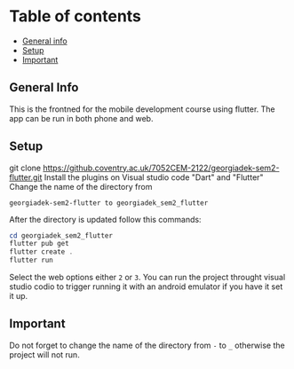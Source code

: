 # Table of contents

- [General info](#general-info)
- [Setup](#setup)
- [Important](#important)

## General Info

This is the frontned for the mobile development course using flutter. The app can be run in both phone and web.

## Setup

git clone <https://github.coventry.ac.uk/7052CEM-2122/georgiadek-sem2-flutter.git>
Install the plugins on Visual studio code "Dart" and "Flutter"
Change the name of the directory from

```
georgiadek-sem2-flutter to georgiadek_sem2_flutter
```

After the directory is updated follow this commands:

```powershell
cd georgiadek_sem2_flutter
flutter pub get
flutter create .
flutter run
```

Select the web options either `2` or `3`.
You can run the project throught visual studio codio to trigger running it with an android emulator if you have it set it up.

## Important

Do not forget to change the name of the directory from `-` to `_` otherwise the project will not run.
